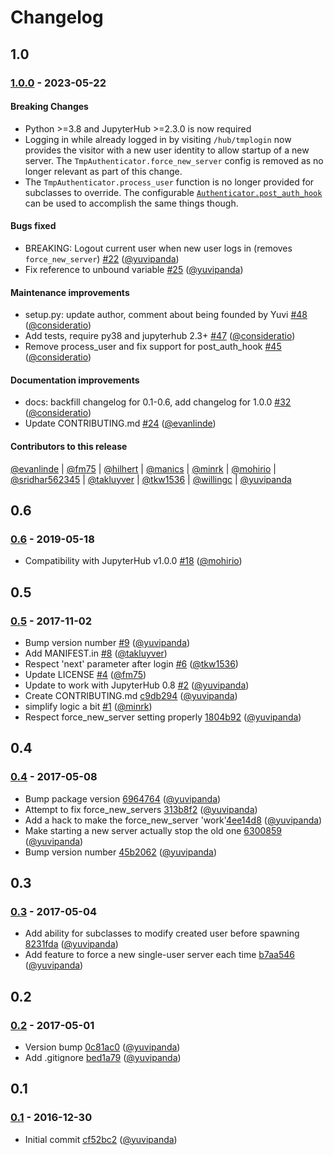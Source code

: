 # Changelog

## 1.0

### [1.0.0] - 2023-05-22

#### Breaking Changes

- Python >=3.8 and JupyterHub >=2.3.0 is now required
- Logging in while already logged in by visiting `/hub/tmplogin` now provides
  the visitor with a new user identity to allow startup of a new server. The
  `TmpAuthenticator.force_new_server` config is removed as no longer relevant as
  part of this change.
- The `TmpAuthenticator.process_user` function is no longer provided for
  subclasses to override. The configurable [`Authenticator.post_auth_hook`] can
  be used to accomplish the same things though.

[`Authenticator.post_auth_hook`]: https://jupyterhub.readthedocs.io/en/stable/reference/api/auth.html#jupyterhub.auth.Authenticator.post_auth_hook

#### Bugs fixed

- BREAKING: Logout current user when new user logs in (removes `force_new_server`) [#22](https://github.com/jupyterhub/tmpauthenticator/pull/22) ([@yuvipanda](https://github.com/yuvipanda))
- Fix reference to unbound variable [#25](https://github.com/jupyterhub/tmpauthenticator/pull/25) ([@yuvipanda](https://github.com/yuvipanda))

#### Maintenance improvements

- setup.py: update author, comment about being founded by Yuvi [#48](https://github.com/jupyterhub/tmpauthenticator/pull/48) ([@consideratio](https://github.com/consideratio))
- Add tests, require py38 and jupyterhub 2.3+ [#47](https://github.com/jupyterhub/tmpauthenticator/pull/47) ([@consideratio](https://github.com/consideratio))
- Remove process_user and fix support for post_auth_hook [#45](https://github.com/jupyterhub/tmpauthenticator/pull/45) ([@consideratio](https://github.com/consideratio))

#### Documentation improvements

- docs: backfill changelog for 0.1-0.6, add changelog for 1.0.0 [#32](https://github.com/jupyterhub/tmpauthenticator/pull/32) ([@consideratio](https://github.com/consideratio))
- Update CONTRIBUTING.md [#24](https://github.com/jupyterhub/tmpauthenticator/pull/24) ([@evanlinde](https://github.com/evanlinde))

#### Contributors to this release

[@evanlinde](https://github.com/search?q=repo%3Ajupyterhub%2Ftmpauthenticator+involves%3Aevanlinde+updated%3A2016-12-30..2023-04-19&type=Issues) | [@fm75](https://github.com/search?q=repo%3Ajupyterhub%2Ftmpauthenticator+involves%3Afm75+updated%3A2016-12-30..2023-04-19&type=Issues) | [@hilhert](https://github.com/search?q=repo%3Ajupyterhub%2Ftmpauthenticator+involves%3Ahilhert+updated%3A2016-12-30..2023-04-19&type=Issues) | [@manics](https://github.com/search?q=repo%3Ajupyterhub%2Ftmpauthenticator+involves%3Amanics+updated%3A2016-12-30..2023-04-19&type=Issues) | [@minrk](https://github.com/search?q=repo%3Ajupyterhub%2Ftmpauthenticator+involves%3Aminrk+updated%3A2016-12-30..2023-04-19&type=Issues) | [@mohirio](https://github.com/search?q=repo%3Ajupyterhub%2Ftmpauthenticator+involves%3Amohirio+updated%3A2016-12-30..2023-04-19&type=Issues) | [@sridhar562345](https://github.com/search?q=repo%3Ajupyterhub%2Ftmpauthenticator+involves%3Asridhar562345+updated%3A2016-12-30..2023-04-19&type=Issues) | [@takluyver](https://github.com/search?q=repo%3Ajupyterhub%2Ftmpauthenticator+involves%3Atakluyver+updated%3A2016-12-30..2023-04-19&type=Issues) | [@tkw1536](https://github.com/search?q=repo%3Ajupyterhub%2Ftmpauthenticator+involves%3Atkw1536+updated%3A2016-12-30..2023-04-19&type=Issues) | [@willingc](https://github.com/search?q=repo%3Ajupyterhub%2Ftmpauthenticator+involves%3Awillingc+updated%3A2016-12-30..2023-04-19&type=Issues) | [@yuvipanda](https://github.com/search?q=repo%3Ajupyterhub%2Ftmpauthenticator+involves%3Ayuvipanda+updated%3A2016-12-30..2023-04-19&type=Issues)

## 0.6

### [0.6] - 2019-05-18

- Compatibility with JupyterHub v1.0.0 [#18](https://github.com/jupyterhub/tmpauthenticator/pull/18) ([@mohirio](https://github.com/mohirio))

## 0.5

### [0.5] - 2017-11-02

- Bump version number [#9](https://github.com/jupyterhub/tmpauthenticator/pull/9) ([@yuvipanda](https://github.com/yuvipanda))
- Add MANIFEST.in [#8](https://github.com/jupyterhub/tmpauthenticator/pull/8) ([@takluyver](https://github.com/takluyver))
- Respect 'next' parameter after login [#6](https://github.com/jupyterhub/tmpauthenticator/pull/6) ([@tkw1536](https://github.com/tkw1536))
- Update LICENSE [#4](https://github.com/jupyterhub/tmpauthenticator/pull/4) ([@fm75](https://github.com/fm75))
- Update to work with JupyterHub 0.8 [#2](https://github.com/jupyterhub/tmpauthenticator/pull/2) ([@yuvipanda](https://github.com/yuvipanda))
- Create CONTRIBUTING.md [c9db294](https://github.com/jupyterhub/tmpauthenticator/commit/c9db294) ([@yuvipanda](https://github.com/willingc))
- simplify logic a bit [#1](https://github.com/jupyterhub/tmpauthenticator/pull/1) ([@minrk](https://github.com/minrk))
- Respect force_new_server setting properly [1804b92](https://github.com/jupyterhub/tmpauthenticator/commit/1804b92) ([@yuvipanda](https://github.com/yuvipanda))

## 0.4

### [0.4] - 2017-05-08

- Bump package version [6964764](https://github.com/jupyterhub/tmpauthenticator/commit/6964764) ([@yuvipanda](https://github.com/yuvipanda))
- Attempt to fix force_new_servers [313b8f2](https://github.com/jupyterhub/tmpauthenticator/commit/313b8f2) ([@yuvipanda](https://github.com/yuvipanda))
- Add a hack to make the force_new_server 'work'[4ee14d8](https://github.com/jupyterhub/tmpauthenticator/commit/4ee14d8) ([@yuvipanda](https://github.com/yuvipanda))
- Make starting a new server actually stop the old one [6300859](https://github.com/jupyterhub/tmpauthenticator/commit/6300859) ([@yuvipanda](https://github.com/yuvipanda))
- Bump version number [45b2062](https://github.com/jupyterhub/tmpauthenticator/commit/45b2062) ([@yuvipanda](https://github.com/yuvipanda))

## 0.3

### [0.3] - 2017-05-04

- Add ability for subclasses to modify created user before spawning [8231fda](https://github.com/jupyterhub/tmpauthenticator/commit/8231fda) ([@yuvipanda](https://github.com/yuvipanda))
- Add feature to force a new single-user server each time [b7aa546](https://github.com/jupyterhub/tmpauthenticator/commit/b7aa546) ([@yuvipanda](https://github.com/yuvipanda))

## 0.2

### [0.2] - 2017-05-01

- Version bump [0c81ac0](https://github.com/jupyterhub/tmpauthenticator/commit/0c81ac0) ([@yuvipanda](https://github.com/yuvipanda))
- Add .gitignore [bed1a79](https://github.com/jupyterhub/tmpauthenticator/commit/bed1a79) ([@yuvipanda](https://github.com/yuvipanda))

## 0.1

### [0.1] - 2016-12-30

- Initial commit [cf52bc2](https://github.com/jupyterhub/tmpauthenticator/commit/cf52bc2) ([@yuvipanda](https://github.com/yuvipanda))

[1.0.0]: https://github.com/jupyterhub/tmpauthenticator/compare/v0.6...v1.0.0
[0.6]: https://github.com/jupyterhub/tmpauthenticator/compare/v0.5...v0.6
[0.5]: https://github.com/jupyterhub/tmpauthenticator/compare/v0.4...v0.5
[0.4]: https://github.com/jupyterhub/tmpauthenticator/compare/v0.3...v0.4
[0.3]: https://github.com/jupyterhub/tmpauthenticator/compare/v0.2...v0.3
[0.2]: https://github.com/jupyterhub/tmpauthenticator/compare/v0.1...v0.2
[0.1]: https://github.com/jupyterhub/tmpauthenticator/commit/cf52bc2
